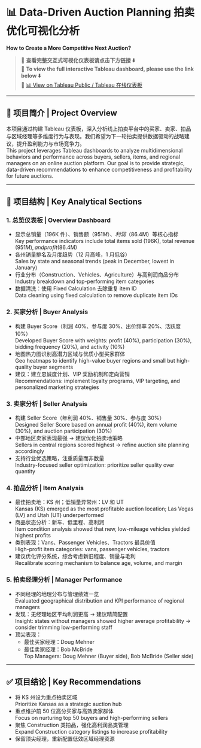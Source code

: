 # 📊 Data-Driven Auction Planning 拍卖优化可视化分析  
**How to Create a More Competitive Next Auction?**

> 📢 **查看完整交互式可视化仪表板请点击下方链接 ⬇️**  
> 📢 **To view the full interactive Tableau dashboard, please use the link below ⬇️**  
> 🔗 [📊 View on Tableau Public / Tableau 在线仪表板](https://public.tableau.com/views/Data-DrivenAuctionPlanning/OverallStory)

---

## 📌 项目简介 | Project Overview

本项目通过构建 Tableau 仪表板，深入分析线上拍卖平台中的买家、卖家、拍品与区域经理等多维度行为与表现。我们希望为下一轮拍卖提供数据驱动的战略建议，提升盈利能力与市场竞争力。  
This project leverages Tableau dashboards to analyze multidimensional behaviors and performance across buyers, sellers, items, and regional managers on an online auction platform. Our goal is to provide strategic, data-driven recommendations to enhance competitiveness and profitability for future auctions.

---

## 🧠 项目结构 | Key Analytical Sections

### 1. **总览仪表板 | Overview Dashboard**
- 显示总销量（196K 件）、销售额（$951M）、利润（$86.4M）等核心指标  
  Key performance indicators include total items sold (196K), total revenue ($951M), and profit ($86.4M)
- 各州销量排名及月度趋势（12 月高峰，1 月低谷）  
  Sales by state and seasonal trends (peak in December, lowest in January)
- 行业分布（Construction、Vehicles、Agriculture）与高利润商品分布  
  Industry breakdown and top-performing item categories
- 数据清洗：使用 Fixed Calculation 去除重复 item ID  
  Data cleaning using fixed calculation to remove duplicate item IDs

### 2. **买家分析 | Buyer Analysis**
- 构建 Buyer Score（利润 40%、参与度 30%、出价频率 20%、活跃度 10%）  
  Developed Buyer Score with weights: profit (40%), participation (30%), bidding frequency (20%), and activity (10%)
- 地图热力图识别高潜力区域与优质小型买家群体  
  Geo heatmaps to identify high-value buyer regions and small but high-quality buyer segments
- 建议：建立忠诚度计划、VIP 奖励机制和定向营销  
  Recommendations: implement loyalty programs, VIP targeting, and personalized marketing strategies

### 3. **卖家分析 | Seller Analysis**
- 构建 Seller Score（年利润 40%、销售量 30%、参与度 30%）  
  Designed Seller Score based on annual profit (40%), item volume (30%), and auction participation (30%)
- 中部地区卖家表现最强 → 建议优化拍卖地策略  
  Sellers in central regions scored highest → refine auction site planning accordingly
- 支持行业优选策略，注重质量而非数量  
  Industry-focused seller optimization: prioritize seller quality over quantity

### 4. **拍品分析 | Item Analysis**
- 最佳拍卖地：KS 州；低销量异常州：LV 和 UT  
  Kansas (KS) emerged as the most profitable auction location; Las Vegas (LV) and Utah (UT) underperformed
- 商品状态分析：新车、低里程、高利润  
  Item condition analysis showed that new, low-mileage vehicles yielded highest profits
- 类别表现：Vans、Passenger Vehicles、Tractors 最具价值  
  High-profit item categories: vans, passenger vehicles, tractors
- 建议优化评分系统，综合考虑新旧程度、销量与毛利  
  Recalibrate scoring mechanism to balance age, volume, and margin

### 5. **拍卖经理分析 | Manager Performance**
- 不同经理的地理分布与管理绩效一览  
  Evaluated geographical distribution and KPI performance of regional managers
- 发现：无经理地区平均利润更高 → 建议精简配置  
  Insight: states without managers showed higher average profitability → consider trimming low-performing staff
- 顶尖表现：  
  - 最佳买家经理：Doug Mehner  
  - 最佳卖家经理：Bob McBride  
  Top Managers: Doug Mehner (Buyer side), Bob McBride (Seller side)

---

## ✅ 项目结论 | Key Recommendations

- 将 KS 州设为重点拍卖区域  
  Prioritize Kansas as a strategic auction hub  
- 重点维护前 50 位高分买家与高效卖家群体  
  Focus on nurturing top 50 buyers and high-performing sellers  
- 聚焦 Construction 类拍品，强化高利润品类管理  
  Expand Construction category listings to increase profitability  
- 保留顶尖经理，重新配置低效区域经理资源  
